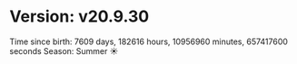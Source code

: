# Version: v20.9.30
Time since birth: 7609 days, 182616 hours, 10956960 minutes, 657417600 seconds
Season: Summer ☀️
